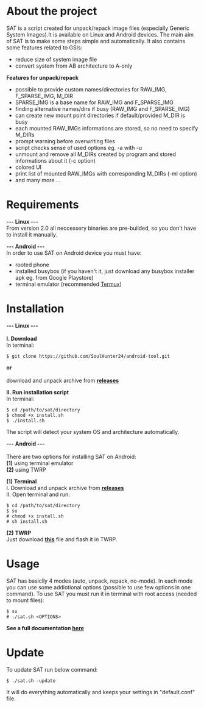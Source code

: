 # About the project

SAT is a script created for unpack/repack image files (especially Generic System Images).It is available on Linux and Android devices. The main aim of SAT is to make some steps simple and automatically. It also contains some features related to GSIs:

- reduce size of system image file
- convert system from AB architecture to A-only

**Features for unpack/repack**
* possible to provide custom names/directories for RAW_IMG, F_SPARSE_IMG, M_DIR
* SPARSE_IMG is a base name for RAW_IMG and F_SPARSE_IMG
* finding alternative names/dirs if busy (RAW_IMG and F_SPARSE_IMG)
* can create new mount point directories if default/provided M_DIR is busy
* each mounted RAW_IMGs informations are stored, so no need to specify M_DIRs
* prompt warning before overwriting files
* script checks sense of used options eg. -a with -u
* unmount and remove all M_DIRs created by program and stored informations about it (-c option)
* colored UI
* print list of mounted RAW_IMGs with corresponding M_DIRs (-ml option)
* and many more ...

# Requirements

**--- Linux ---**\
From version 2.0 all neccessery binaries are pre-builded, so you don't have to install it manually.

**--- Android ---**\
In order to use SAT on Android device you must have:
* rooted phone
* installed busybox (if you haven't it, just download any busybox installer apk eg. from Google Playstore)
* terminal emulator (recommended [Termux])

# Installation

**--- Linux ---**\
<br>
**I. Download**\
In terminal:
```
$ git clone https://github.com/SoulHunter24/android-tool.git
```
**or**\
<br>
download and unpack archive from **[releases]**

**II. Run installation script**\
In terminal:
```
$ cd /path/to/sat/directory
$ chmod +x install.sh
$ ./install.sh
```
The script will detect your system OS and architecture automatically.

**--- Android ---**\
<br>
There are two options for installing SAT on Android:\
**(1)** using terminal emulator\
**(2)** using TWRP

**(1) Terminal**\
I. Download and unpack archive from **[releases]**\
II. Open terminal and run:
```
$ cd /path/to/sat/directory
$ su
# chmod +x install.sh
# sh install.sh
```

**(2) TWRP**\
Just download **[this]** file and flash it in TWRP.

# Usage
SAT has basiclly 4 modes (auto, unpack, repack, no-mode). In each mode you can use some addiotional options (possible to use few options in one command). To use SAT you must run it in terminal with root access (needed to mount files):
```
$ su
# ./sat.sh <OPTIONS>
```
**See a full documentation [here]**

# Update
To update SAT run below command:
```
$ ./sat.sh -update
```
It will do everything automatically and keeps your settings in "default.conf" file.


   [releases]: <https://github.com/SoulHunter24/android-tool/releases>
   [here]: <https://github.com/SoulHunter24/android-tool/blob/master/documentation.md>
   [this]: <https://github.com/SoulHunter24/android-tool/releases>
   [Termux]: <https://termux.com/>
   

